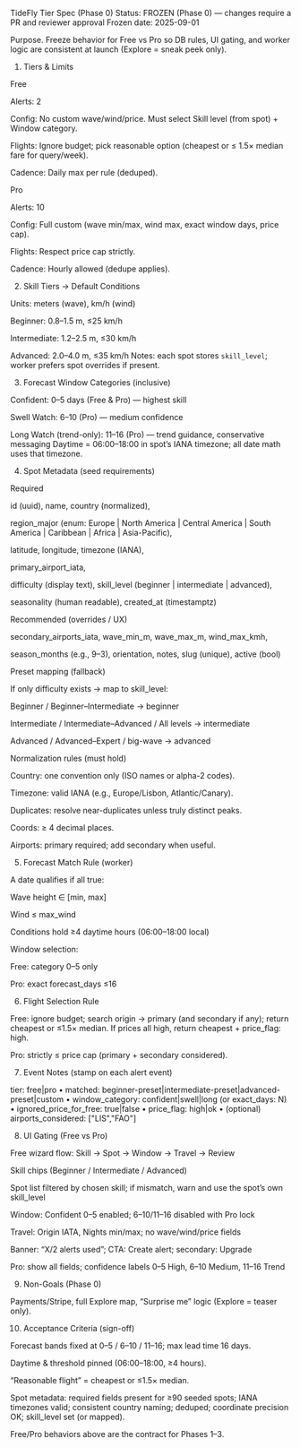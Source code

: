 TideFly Tier Spec (Phase 0)
Status: FROZEN (Phase 0) — changes require a PR and reviewer approval Frozen date: 2025-09-01

Purpose. Freeze behavior for Free vs Pro so DB rules, UI gating, and worker logic are consistent at launch (Explore = sneak peek only).

1) Tiers & Limits

Free

Alerts: 2

Config: No custom wave/wind/price. Must select Skill level (from spot) + Window category.

Flights: Ignore budget; pick reasonable option (cheapest or ≤ 1.5× median fare for query/week).

Cadence: Daily max per rule (deduped).

Pro

Alerts: 10

Config: Full custom (wave min/max, wind max, exact window days, price cap).

Flights: Respect price cap strictly.

Cadence: Hourly allowed (dedupe applies).

2) Skill Tiers → Default Conditions

Units: meters (wave), km/h (wind)

Beginner: 0.8–1.5 m, ≤25 km/h

Intermediate: 1.2–2.5 m, ≤30 km/h

Advanced: 2.0–4.0 m, ≤35 km/h
Notes: each spot stores `skill_level`; worker prefers spot overrides if present.

3) Forecast Window Categories (inclusive)

Confident: 0–5 days (Free & Pro) — highest skill

Swell Watch: 6–10 (Pro) — medium confidence

Long Watch (trend-only): 11–16 (Pro) — trend guidance, conservative messaging
Daytime = 06:00–18:00 in spot’s IANA timezone; all date math uses that timezone.

4) Spot Metadata (seed requirements)

Required

id (uuid), name, country (normalized),

region_major (enum: Europe | North America | Central America | South America | Caribbean | Africa | Asia-Pacific),

latitude, longitude, timezone (IANA),

primary_airport_iata,

difficulty (display text), skill_level (beginner | intermediate | advanced),

seasonality (human readable), created_at (timestamptz)

Recommended (overrides / UX)

secondary_airports_iata, wave_min_m, wave_max_m, wind_max_kmh,

season_months (e.g., 9–3), orientation, notes, slug (unique), active (bool)

Preset mapping (fallback)

If only difficulty exists → map to skill_level:

Beginner / Beginner–Intermediate → beginner

Intermediate / Intermediate–Advanced / All levels → intermediate

Advanced / Advanced–Expert / big-wave → advanced

Normalization rules (must hold)

Country: one convention only (ISO names or alpha-2 codes).

Timezone: valid IANA (e.g., Europe/Lisbon, Atlantic/Canary).

Duplicates: resolve near-duplicates unless truly distinct peaks.

Coords: ≥ 4 decimal places.

Airports: primary required; add secondary when useful.

5) Forecast Match Rule (worker)

A date qualifies if all true:

Wave height ∈ [min, max]

Wind ≤ max_wind

Conditions hold ≥4 daytime hours (06:00–18:00 local)

Window selection:

Free: category 0–5 only

Pro: exact forecast_days ≤16

6) Flight Selection Rule

Free: ignore budget; search origin → primary (and secondary if any); return cheapest or ≤1.5× median. If prices all high, return cheapest + price_flag: high.

Pro: strictly ≤ price cap (primary + secondary considered).

7) Event Notes (stamp on each alert event)

tier: free|pro • matched: beginner-preset|intermediate-preset|advanced-preset|custom •
window_category: confident|swell|long (or exact_days: N) •
ignored_price_for_free: true|false • price_flag: high|ok • (optional) airports_considered: ["LIS","FAO"]

8) UI Gating (Free vs Pro)

Free wizard flow: Skill → Spot → Window → Travel → Review

Skill chips (Beginner / Intermediate / Advanced)

Spot list filtered by chosen skill; if mismatch, warn and use the spot’s own skill_level

Window: Confident 0–5 enabled; 6–10/11–16 disabled with Pro lock

Travel: Origin IATA, Nights min/max; no wave/wind/price fields

Banner: “X/2 alerts used”; CTA: Create alert; secondary: Upgrade

Pro: show all fields; confidence labels 0–5 High, 6–10 Medium, 11–16 Trend

9) Non-Goals (Phase 0)

Payments/Stripe, full Explore map, “Surprise me” logic (Explore = teaser only).

10) Acceptance Criteria (sign-off)

Forecast bands fixed at 0–5 / 6–10 / 11–16; max lead time 16 days.

Daytime & threshold pinned (06:00–18:00, ≥4 hours).

“Reasonable flight” = cheapest or ≤1.5× median.

Spot metadata: required fields present for ≥90 seeded spots; IANA timezones valid; consistent country naming; deduped; coordinate precision OK; skill_level set (or mapped).

Free/Pro behaviors above are the contract for Phases 1–3.
